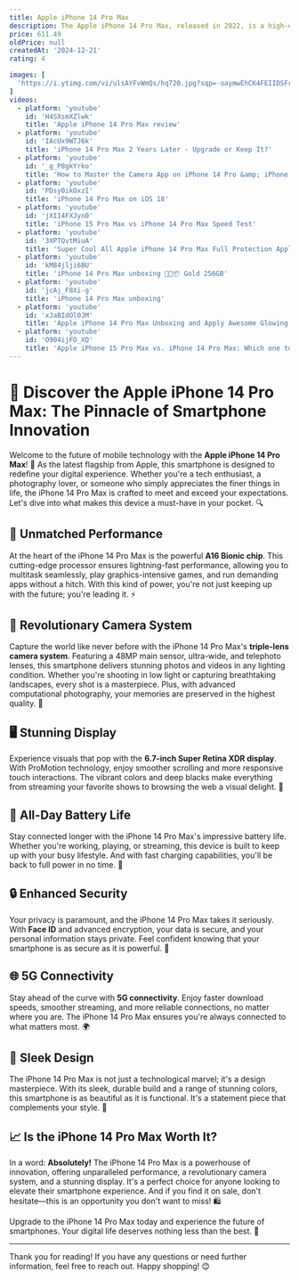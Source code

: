 ```yaml
---
title: Apple iPhone 14 Pro Max
description: The Apple iPhone 14 Pro Max, released in 2022, is a high-end smartphone that features a 6.7-inch Super Retina XDR display with ProMotion technology for smoother scrolling and enhanced responsiveness. It is powered by the A16 Bionic chip, offering improved performance and efficiency. The device boasts a sophisticated triple-camera system with advanced computational photography capabilities, including improved low-light performance and new photographic styles. The iPhone 14 Pro Max also introduces a Dynamic Island, a new way to interact with notifications and activities. It supports 5G connectivity, offers enhanced battery life, and is available in a range of elegant finishes. Additionally, it includes features like Face ID, MagSafe compatibility, and runs on iOS 16, providing a seamless and secure user experience.
price: 611.49
oldPrice: null
createdAt: '2024-12-21'
rating: 4

images: [
  'https://i.ytimg.com/vi/ulsAYFvWmQs/hq720.jpg?sqp=-oaymwEhCK4FEIIDSFryq4qpAxMIARUAAAAAGAElAADIQj0AgKJD&rs=AOn4CLC5jK5hy3gNQxdR6qh8d1RtIqy2ng', 'https://i.pcmag.com/imagery/articles/04utEVFHrylsFGllEFRaE00-8.fit_lim.size_1050x.jpg', 'https://i.ytimg.com/vi/F4ezzaMrrIo/maxresdefault.jpg', 'https://www.bodyguardz.com/on/demandware.static/-/Sites-nlu_products/en_US/v1734523482298/images/product-landing/2022/solitude/case-solitude-mobile.jpg', 'https://m-cdn.phonearena.com/images/reviews/253451-image/BK6A6891.webp?w=1', 'https://assets.videomaker.com/2022/09/xdr_display__cxbhgrgt5keq_large_2x-696x392.jpg', 'https://images.indianexpress.com/2022/09/iPhone14ProMax_Review_LEAD-1.jpg?w=414', 'https://www.maxmovil.com/media/catalog/product/cache/2c055c968235f5bf43b443aee4bb62c6/a/p/apple-iphone-14-pro-max-256gb-oro-libre-comprar-al-mejor-precio-desprecintado.jpg', 'https://5.imimg.com/data5/SELLER/Default/2022/9/AZ/MV/XU/150565974/the-apple-iphone-14-pro-max-5g-with-a-6-7-inch-promotion-technology-500x500.jpg', 'https://s.yimg.com/ny/api/res/1.2/1Ty2tzrQ555VcJnCybms0A--/YXBwaWQ9aGlnaGxhbmRlcjt3PTY0MDtoPTQyNw--/https://s.yimg.com/os/creatr-uploaded-images/2022-09/e1706b21-2f9f-11ed-bfcf-2e97eac86a76', 'https://qph.cf2.quoracdn.net/main-qimg-1efd717bdf986623859d613db2ffce4b', 'https://image.made-in-china.com/2f0j00qthBAVlWLocj/for-Apple-20W-Adapter-Fast-Charger-Pd-EU-Us-UK-Plug-Power-Adapter-USB-C-Wall-Chargers-for-iPhone-16-15-14-PRO-Max-13-Phone-Block.webp', 'https://i.ytimg.com/vi/XiELwdNk3ak/hq720.jpg?sqp=-oaymwEhCK4FEIIDSFryq4qpAxMIARUAAAAAGAElAADIQj0AgKJD&rs=AOn4CLCVMOZJAOf-LGIjlRpX1zTsigUD7g', 'https://wallpapercave.com/wp/wp12679694.jpg', 'https://c1.neweggimages.com/productimage/nb640/VA3UD2302140DOI8R55.jpg', 'https://www.cnet.com/a/img/resize/b95d08372e3ad63e4a058d7f7e921340c074627e/hub/2022/09/07/bf99dda4-c498-4723-ae94-94c4922e443f/apple-event-090722-iphone-14-pro-iphone-14-pro-max-7200.jpg?auto=webp&fit=crop&height=1200&width=1200', 'https://ae01.alicdn.com/kf/S30c95a6859924ed49d6db90eee896b59f/Strong-Magnetic-Ring-Wall-Holder-for-Magsafe-Iphone-14-Pro-Max-12-13-Mini-11-Samsung.jpg', 'https://target.scene7.com/is/image/Target/GUEST_7e72b936-b608-47f3-b519-9e5e1de5dd34?wid=488&hei=488&fmt=pjpeg', 'https://images.indianexpress.com/2022/11/iPhone-14-Pro-iPhone-14-Pro-Max.jpg?w=414', 'https://rukminim2.flixcart.com/image/850/1000/xif0q/cases-covers/back-cover/v/g/u/mne53hn-a-marble-black-whaite-wavy-abstract-wall-0433-wallcraft-original-imagr4uqpr8bfj4y.jpeg?q=90&crop=false', 'https://bgr.com/wp-content/uploads/2024/09/apple-iphone-16-pro-max-plus-watch-10-ultra-airpods-4-launch-event-248.jpg?resize=1200,628', 'https://www.zdnet.com/a/img/2022/10/06/801c71b9-f8d8-46b3-aa3f-c10ee6932c36/iphone-14-plus.jpg', 'https://i5.walmartimages.com/asr/d752b4d5-410e-4328-8000-dca4da66677c.e9d54814bba3b5c37979970ad23f3132.jpeg?odnHeight=768&odnWidth=768&odnBg=FFFFFF', 'https://www.apple.com/newsroom/images/product/iphone/standard/Apple-iPhone-14-Pro-iPhone-14-Pro-Max-SOiP-telephoto-220907_big.jpg.large.jpg', 'https://m.media-amazon.com/images/I/71gR7qnFvqL._AC_UF1000,1000_QL80_.jpg', 'https://i5.walmartimages.com/seo/iPhone-14-13-12-11-Fast-Charger-Apple-MFi-Certified-20W-PD-USB-C-Wall-Charger-Block-Type-C-Power-Adapter-Charging-Plug-Apple-14-14-Pro-Max-13-Pro-12_d9143012-0d1a-46d3-9829-974ef7cf9b19.a4e799f9402c3db31c7c5aef50704a3e.jpeg?odnHeight=768&odnWidth=768&odnBg=FFFFFF', 'https://i.insider.com/63530334ffcac3001876ce1a?width=700', 'https://cdn.mos.cms.futurecdn.net/3HmJEY3sMgAcFZPJmAKLiW.jpg', 'https://imageio.forbes.com/specials-images/imageserve/6235ac97cf4a6d781b8e0764/Apple--iPhone--new-iPhone--new-iPhone-release--iPhone-14--iPhone-14-Pro--iPhone-14/960x0.png?height=437&width=711&fit=bounds', 'https://i.ebayimg.com/images/g/-OsAAOSwX61ZC0E9/s-l1200.jpg', 'https://pimcdn.sharafdg.com/cdn-cgi/image/width=600,height=600,fit=pad/images/S200785903_1?1705943277', 'https://img.freepik.com/premium-psd/iphone-14-pro-max_364646-124.jpg', 'https://i2-prod.chroniclelive.co.uk/incoming/article25462952.ece/ALTERNATES/s615/0_US_Apple_180676.jpg', 'https://cdn.vox-cdn.com/thumbor/8lOxn6Vy3xirAp-btQ1wgVNobFA=/0x0:3008x2000/2000x1333/filters:focal(1504x1000:1505x1001)/cdn.vox-cdn.com/uploads/chorus_asset/file/24003433/DSC03713.JPG', 'https://phantom-elmundo.unidadeditorial.es/9758b685a4495b367bfb4a23d2647263/resize/1200/f/webp/assets/multimedia/imagenes/2022/09/14/16631629020149.jpg', 'https://media.wired.com/photos/66ea52f456fd4954a7f91e0e/master/w_960,c_limit/iPhone-16-Pro-compared-to-iPhone-16-Pro-Max-Back-Reviewer-Photo-SOURCE-Julian-Chokkattu.jpg', 'https://www.cnet.com/a/img/resize/d72ef2d20dd2c029e38bbcaaf97005d3fde67992/hub/2022/09/14/2106e5cd-954d-47ea-ab70-e0929879db71/apple-iphone-14-8200.jpg?auto=webp&fit=crop&height=362&width=644', 'https://panzerglass.com/cdn/shop/products/p2785_0_4eca0664-e76b-4510-8dce-6cf2200762b2.jpg?v=1671635919', 'https://cdsassets.apple.com/live/SZLF0YNV/images/sp/111846_sp875-sp876-iphone14-pro-promax.png', 'https://i.ebayimg.com/images/g/8bIAAOSw7M9l-NRT/s-l1600.jpg', 'https://m.media-amazon.com/images/I/61mFpcsbPaL.jpg', 'https://www.macworld.com/wp-content/uploads/2024/10/iphone-14-pro-max-back-1.jpg?quality=50&strip=all', 'https://www.digitaltrends.com/wp-content/uploads/2022/10/iphone-14-pro-max-hero-photo.jpg?resize=1000,600&p=1', 'https://static0.pocketlintimages.com/wordpress/wp-content/uploads/2024/06/iphone-14-pro.jpg', 'https://cdn.dribbble.com/userupload/3877075/file/original-0ea5422b48c682984017d2f9149c5fd2.jpg', 'https://cdn.prod.website-files.com/5b44edefca321a1e2d0c2aa6/634d3e999902365f91992502_Dimensions-Digital-Apple-iPhones-Apple-iPhone-14-Pro-Max-3D.jpg', 'https://helios-i.mashable.com/imagery/reviews/03cP3vuJRocVJQ7fWbS1QWU/images-1.fill.size_2000x1125.v1726351207.jpg', 'https://applescoop.org/image/wallpapers/iphone/fall-autumn-seasonal-creative-unique-3d-mountain-artwork-wallpaper-for-iphone-14-15-16-pro-and-pro-max-29-11-2024-1732932371-hd-wallpaper.jpg', 'https://ke.jumia.is/unsafe/fit-in/500x500/filters:fill(white)/product/64/5026581/1.jpg?4598', 'https://img.drz.lazcdn.com/static/bd/p/7556fee957c68802b411811aac082029.jpg_720x720q80.jpg', 'https://i5.walmartimages.com/asr/13544d04-4bf1-47e6-a16a-eae976e50377.6bfb4531f453eba107fc8dbd596b6388.jpeg?odnHeight=768&odnWidth=768&odnBg=FFFFFF', 'https://www.apple.com/newsroom/videos/iphone-14-pro-dynamic-island-face-id/posters/Apple-iPhone-14-Pro-iPhone-14-Pro-Max-Dynamic-Island-demo-02-220907.jpg.large_2x.jpg', 'https://images.bewakoof.com/t540/yellow-scifi-wall-geometric-printed-mobile-skin-for-apple-iphone-14-pro-max-614524-1693220904-2.jpg', 'https://i.pinimg.com/736x/16/c7/39/16c739749dcee2b5b183863be3a4fe83.jpg', 'https://i.ytimg.com/vi/IAcUx9WTJ6k/hq720.jpg?sqp=-oaymwEhCK4FEIIDSFryq4qpAxMIARUAAAAAGAElAADIQj0AgKJD&rs=AOn4CLAoPPkId_fLJLFryR9u_a2uatVR3g', 'https://www.goldgenie.com/wp-content/uploads/2023/10/Untitled-1.png', 'https://cdn.mos.cms.futurecdn.net/eq3hyvPwRpEc6UpsJqCTQ6-1200-80.jpg', 'https://helios-i.mashable.com/imagery/reviews/00F8wRdDEQJPjUqISXdlLhO/images-2.fill.size_2000x1354.v1663075118.jpg', 'https://spy.com/wp-content/uploads/2023/03/ihopmne.jpg?w=910&h=569&crop=1', 'https://static.toiimg.com/thumb/msid-95551666,width-400,resizemode-4/95551666.jpg', 'https://images.squarespace-cdn.com/content/v1/5e97bf37b5f38a138db297b3/656b6fda-6c4c-4bf0-ac77-f2cf3e09a0a8/IMG_1182-2.jpg', 'https://sajilomobile.com/uploads/20240519064051featured_image.Blue White Modern Electronic Product Listing Amazon Product Image.png', 'https://images.squarespace-cdn.com/content/v1/62d8fdd58926e80bb016e15f/3f5c4162-63e3-4a31-9f36-f4fa34d48316/iPhone+15+pro+vs+14+pro+vs+13+pro.jpg', 'https://m-cdn.phonearena.com/images/article/150122-wide-two_350/iPhone-15-Pro-Another-S-year-for-Apples-flagship-means-some-people-should-wait-for-iPhone-16.jpg?1693222496', 'https://images.deccanherald.com/deccanherald/import/sites/dh/files/article_images/AiPhone14PM Cov Sho Sel 1A.jpg?format=webp&q=70&w=400&dpr=2', 'https://i.blogs.es/dc1050/iphone-14-pro-00/450_1000.jpg', 'https://www.tiktok.com/api/img/?itemId=7251820281143233838&location=0&aid=1988', 'https://www.vajacases.com/cdn/shop/products/iPhone-14-leather-case-Pro-Max-Wallet-Kobra-landing-espalda_1600x.jpg?v=1677099549', 'https://www.digitaltrends.com/wp-content/uploads/2022/10/iphone-14-pro-max-review-21.jpg?fit=720,479&p=1', 'https://i.blogs.es/9dad86/iphone-14-pro/1366_2000.jpeg', 'https://www.shutterstock.com/image-photo/apple-iphone-14-pro-max-260nw-2409664717.jpg', 'https://images.expertreviews.co.uk/wp-content/uploads/2022/12/apple_iphone_14_pro_max_10.jpg?width=960&height=540&crop=960:540', 'https://cdn.dxomark.com/wp-content/uploads/medias/post-80694/Apple-iPhone-12-Pro-Max-Blue-Yoast-image-packshot-review.jpg', 'https://beebom.com/wp-content/uploads/2024/09/Apple-iPhone-14-Pro-and-14-Pro-Max.jpg', 'https://m.media-amazon.com/images/I/51pLKy4-lHL.jpg', 'https://i.pinimg.com/236x/99/a7/f7/99a7f7761c0c6c00bb91c8b49122e82d.jpg', 'https://image.made-in-china.com/226f3j00ahnoJgSPfObE/for-Apple-iPhone-14-13-12-PRO-Max-20W-Power-Adapter-USB-C-Pd-Charger-UK-Plug-Portable-Mobile-Phone-Wall-Charger.webp', 'https://rukminim2.flixcart.com/image/850/1000/xif0q/cases-covers/d/z/u/-original-imagsuzpgzgd4bcq.jpeg?q=20&crop=false', 'https://images.mobilefun.co.uk/graphics/450pixelp/91107.jpg', 'https://www.trustedreviews.com/wp-content/uploads/sites/54/2022/10/iphone14proproductshots-1-10.jpeg'
]
videos: 
  - platform: 'youtube'
    id: 'H4SXsmXZlwk'
    title: 'Apple iPhone 14 Pro Max review'
  - platform: 'youtube'
    id: 'IAcUx9WTJ6k'
    title: 'iPhone 14 Pro Max 2 Years Later - Upgrade or Keep It?'
  - platform: 'youtube'
    id: '_g_P8gkYrko'
    title: 'How to Master the Camera App on iPhone 14 Pro &amp; iPhone 14 Pro Max!'
  - platform: 'youtube'
    id: 'PDsy0ikOxzI'
    title: 'iPhone 14 Pro Max on iOS 18'
  - platform: 'youtube'
    id: 'jXII4FXJyn0'
    title: 'iPhone 15 Pro Max vs iPhone 14 Pro Max Speed Test'
  - platform: 'youtube'
    id: '3XPTQvtMiuA'
    title: 'Super Cool All Apple iPhone 14 Pro Max Full Protection Applying #shorts'
  - platform: 'youtube'
    id: 'kM84jlji6BU'
    title: 'iPhone 14 Pro Max unboxing 🌼📱📦 Gold 256GB'
  - platform: 'youtube'
    id: 'jcAj_F8Xi-g'
    title: 'iPhone 14 Pro Max unboxing'
  - platform: 'youtube'
    id: 'xJaBIdOl0JM'
    title: 'Apple iPhone 14 Pro Max Unboxing and Apply Awesome Glowing Case! #shorts'
  - platform: 'youtube'
    id: 'O904ijFO_XQ'
    title: 'Apple iPhone 15 Pro Max vs. iPhone 14 Pro Max: Which one to get?'
---
```


# 📱 Discover the Apple iPhone 14 Pro Max: The Pinnacle of Smartphone Innovation

Welcome to the future of mobile technology with the **Apple iPhone 14 Pro Max**! 🌟 As the latest flagship from Apple, this smartphone is designed to redefine your digital experience. Whether you're a tech enthusiast, a photography lover, or someone who simply appreciates the finer things in life, the iPhone 14 Pro Max is crafted to meet and exceed your expectations. Let's dive into what makes this device a must-have in your pocket. 🔍

## 🚀 Unmatched Performance

At the heart of the iPhone 14 Pro Max is the powerful **A16 Bionic chip**. This cutting-edge processor ensures lightning-fast performance, allowing you to multitask seamlessly, play graphics-intensive games, and run demanding apps without a hitch. With this kind of power, you're not just keeping up with the future; you're leading it. ⚡

## 📸 Revolutionary Camera System

Capture the world like never before with the iPhone 14 Pro Max's **triple-lens camera system**. Featuring a 48MP main sensor, ultra-wide, and telephoto lenses, this smartphone delivers stunning photos and videos in any lighting condition. Whether you're shooting in low light or capturing breathtaking landscapes, every shot is a masterpiece. Plus, with advanced computational photography, your memories are preserved in the highest quality. 🌅

## 🖥️ Stunning Display

Experience visuals that pop with the **6.7-inch Super Retina XDR display**. With ProMotion technology, enjoy smoother scrolling and more responsive touch interactions. The vibrant colors and deep blacks make everything from streaming your favorite shows to browsing the web a visual delight. 🎨

## 🔋 All-Day Battery Life

Stay connected longer with the iPhone 14 Pro Max's impressive battery life. Whether you're working, playing, or streaming, this device is built to keep up with your busy lifestyle. And with fast charging capabilities, you'll be back to full power in no time. 🔋

## 🔒 Enhanced Security

Your privacy is paramount, and the iPhone 14 Pro Max takes it seriously. With **Face ID** and advanced encryption, your data is secure, and your personal information stays private. Feel confident knowing that your smartphone is as secure as it is powerful. 🔐

## 🌐 5G Connectivity

Stay ahead of the curve with **5G connectivity**. Enjoy faster download speeds, smoother streaming, and more reliable connections, no matter where you are. The iPhone 14 Pro Max ensures you're always connected to what matters most. 🌍

## 🎨 Sleek Design

The iPhone 14 Pro Max is not just a technological marvel; it's a design masterpiece. With its sleek, durable build and a range of stunning colors, this smartphone is as beautiful as it is functional. It's a statement piece that complements your style. 💎

## 📈 Is the iPhone 14 Pro Max Worth It?

In a word: **Absolutely!** The iPhone 14 Pro Max is a powerhouse of innovation, offering unparalleled performance, a revolutionary camera system, and a stunning display. It's a perfect choice for anyone looking to elevate their smartphone experience. And if you find it on sale, don't hesitate—this is an opportunity you don't want to miss! 🛍️

Upgrade to the iPhone 14 Pro Max today and experience the future of smartphones. Your digital life deserves nothing less than the best. 🌟

---

Thank you for reading! If you have any questions or need further information, feel free to reach out. Happy shopping! 😊